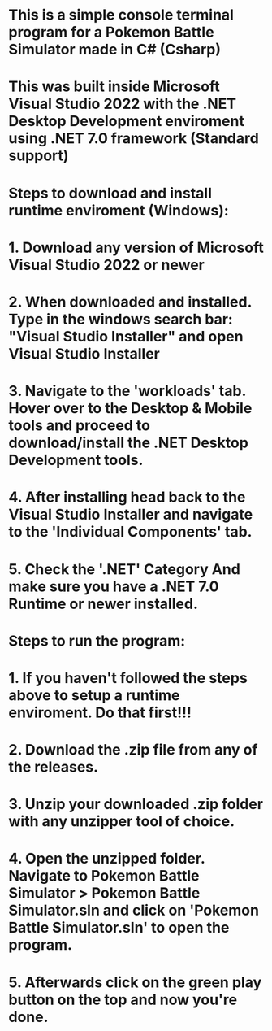 # This is a simple console terminal program for a Pokemon Battle Simulator made in C# (Csharp)
# This was built inside Microsoft Visual Studio 2022 with the .NET Desktop Development enviroment using .NET 7.0 framework (Standard support)

# Steps to download and install runtime enviroment (Windows):
# 1. Download any version of Microsoft Visual Studio 2022 or newer
# 2. When downloaded and installed. Type in the windows search bar: "Visual Studio Installer" and open Visual Studio Installer
# 3. Navigate to the 'workloads' tab. Hover over to the Desktop & Mobile tools and proceed to download/install the .NET Desktop Development tools.
# 4. After installing head back to the Visual Studio Installer and navigate to the 'Individual Components' tab.
# 5. Check the '.NET' Category And make sure you have a .NET 7.0 Runtime or newer installed.

# Steps to run the program:
# 1. If you haven't followed the steps above to setup a runtime enviroment. Do that first!!!
# 2. Download the .zip file from any of the releases.
# 3. Unzip your downloaded .zip folder with any unzipper tool of choice.
# 4. Open the unzipped folder. Navigate to Pokemon Battle Simulator > Pokemon Battle Simulator.sln and click on 'Pokemon Battle Simulator.sln' to open the program.
# 5. Afterwards click on the green play button on the top and now you're done.